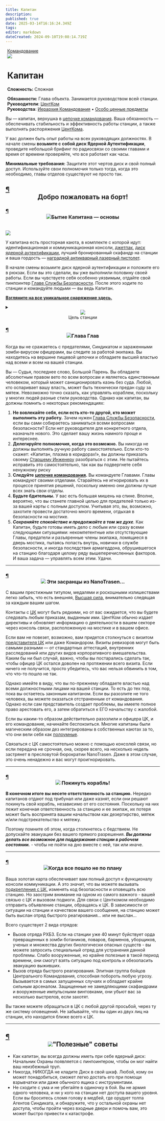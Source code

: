 ```yaml
---
title: Капитан
description: 
published: true
date: 2025-03-14T16:16:24.349Z
tags: 
editor: markdown
dateCreated: 2024-09-10T19:08:14.719Z
---
```


<div style="display: flex; justify-content: center;">
<div class="roles-passport comm">
  <div class="title comm" id="title"><a href="/roles/command" class="is-internal-link is-valid-page">Командование</a></div>
  <div>
    <div><div><img src="/roles/captain.png" id="img"></div></div>
  <div><div>
    <h1>Капитан</h1>
    <p><strong>Сложность:</strong> Сложная</p>
    <strong>Обязанности:</strong> Глава объекта. Занимается руководством всей станции.<br>
    <b>Руководители</b>: <a href="/roles/centralcommand">ЦентКом</a><br>
    <b>Руководства</b>: <a href="/guides/hierarchyofcommand" title="Иерархия Командования" >Иерархия Командования</a> • <a href="/guides/especiallyvaluableitems" title="Особо ценные предметы">Особо ценные предметы</a>
  </div></div>
  </div>
</div>
</div>
<audio id="audio">
    <source src="/role/gr.ogg" type="audio/ogg">
</audio>
<p>Вы — капитан, верхушка в <a href="/guides/hierarchyofcommand" class="is-internal-link is-valid-page">цепочке командования</a>. Ваша обязанность — обеспечивать стабильность и эффективность работы станции, а также выполнять распоряжения <a href="/roles/centralcommand" class="is-internal-link is-valid-page">ЦентКома</a>.</p>
<p>У вас должен быть опыт работы на всех руководящих должностях. В начале смены <strong>возьмите с собой диск Ядерной Аутентификации</strong>, проведите небольшой брифинг по радиосвязи со своими главами и время от времени проверяйте, что все работает как часы.</p>
<p><strong>Минимальные требования:</strong> Защитите этот чертов диск и свой полный доступ. Используйте свои полномочия только тогда, когда это необходимо, главы отделов существуют не просто так.</p>
<h2 id="добро-пожаловать-на-борт" class="toc-header">
   <a class="toc-anchor" href="#добро-пожаловать-на-борт">¶</a> 
   <center>Добро пожаловать на борт!</center>
</h2>
<h3 id="бытие-капитана-основы" class="toc-header">
   <a class="toc-anchor" href="#бытие-капитана-основы">¶</a>  
   <center><img src="/roles/captain/idcap.png" class="png1"><span class="up">Бытие Капитана — основы</span></center>
</h3>
<br>
<img src="/roles/captain/bridge.png" style="display: block; margin: 0 auto;">
<p>У капитана есть просторная каюта, в комплекте с которой идут: идентификационная и коммуникационная консоли, <a href="/guides/especiallyvaluableitems" class="is-internal-link is-valid-page">джетпак</a>, <a href="/guides/especiallyvaluableitems" class="is-internal-link is-valid-page">диск ядерной аутентификации</a>, лучший бронированный скафандр на станции и ваша гордость — <a href="/guides/especiallyvaluableitems" class="is-internal-link is-valid-page">наградной антикварный лазерный пистолет</a>.</p>
<p>В начале смены возьмите диск ядерной аутентификации и положите его в рюкзак. Если вы это сделали, вы уже выполнили половину своей работы. Если вы чувствуете себя особенно уязвимым, отдайте свой пинпоинтер <a href="/roles/headofsecurity" class="is-internal-link is-valid-page">Главе Службы Безопасности</a>. После этого ходите по станции и командуйте людьми — вы ведь Капитан.</p>
<p><a href="/guides/especiallyvaluableitems" class="is-internal-link is-valid-page"><strong>Взгляните на все уникальное снаряжение здесь.</strong></a></p>
<details>
   <summary>
      <center><img src="/roles/captain/documentes.png" class="png1" ><br>Цель станции</center>
   </summary>
   <p><strong>Доброе утро, главы.</strong><br>Если вы это читаете, значит запуск станции прошел успешно и вы уже прибыли на своё рабочее место в составе ранней группы. Если нет, то этот документ будет ждать вашего прибытия на транспортном шаттле.</p>
   <hr>
   <p>Мы поздравляем вас с началом работы в нашем экспериментальном проекте. Цель данной станции - изучить перспективы долгосрочного функционирования научных станций в качестве автономных объектов. Поэтому, вам, как главам, выдается полный карт-бланш на развитие, доработку и организацию деятельности своих отделов и отсеков станции.</p>
   <hr>
   <p><strong>От вас ожидается:</strong>  <br>Инициативность и отработка разнообразных подходов к управлению персоналом, технической модификации ввереной вам станции и оснащению отделов.</p>
   <hr>
   <p>Статистические данные, собранные со станций вашего типа, будут переданы в отдел аналитики НаноТрейзен для дальнейшего изучения. Эксперементируйте и проявляйте свои лидерские качества, ваша инициативность и творческий подход - то что нам необходимо.Мы гордимся вами, и помните: за нами - человечество.</p>
   <hr>
   <p>P.S: <em>Отдел кадров испытывает трудности с набором квалифицированных сотрудников, поэтому мы прибегли к эстренным мерам. В случае обнаружения возможного предателя или работника, знания которого не соответствуют его должности, действуйте по обстановке.</em></p>
   <hr>
   <p>P.P.S: <em>Ожидайте возможные дополнительные задачи. Если они появятся, мы выйдем с вами на связь.</em></p>
</details>
<h3 id="глава-глав" class="toc-header">
   <a class="toc-anchor" href="#глава-глав">¶</a> 
   <center><img src="/roles/captain/saber.png" class="png1"><span class="up">Глава Глав</span></center>
</h3>
<p>Когда вы не сражаетесь с предателями, Синдикатом и зараженными зомби-вирусом офицерами, вы следите за работой экипажа. Вы находитесь на вершине пищевой цепочки и обладаете высшей властью над всеми и всем на вашей станции.</p>
<p>Вы — Судья, последнее слово, Большой Парень. Вы обладаете абсолютным правом вето по всем вопросам и являетесь единственным человеком, который может санкционировать казнь без суда. Любой, кто оспаривает вашу власть, может быть технически предан суду за мятеж. Невозможно точно сказать, как управлять кораблем, поскольку у многих людей разные стили руководства. Однако как капитан, вы должны помнить о некоторых рекомендациях:</p>
<ol>
   <li><strong>Не вовлекайте себя, если есть кто-то другой, кто может выполнить эту работу.</strong> Зачем нужен <a href="/roles/headofsecurity" class="is-internal-link is-valid-page">Глава Службы Безопасности</a>, если вы сами собираетесь заниматься всеми вопросами безопасности? Если нет руководителя для конкретного отдела, назначьте нового. Это сделает вашу жизнь намного проще и интереснее.</li>
   <li><strong>Делегируйте полномочия, когда это возможно.</strong> Вы никогда не должны выполнять ручную работу самостоятельно. Если кто-то скажет: «Капитан, плазма в коридорах!», вы должны приказать своему <a href="/roles/chiefengineer" class="is-internal-link is-valid-page">Старшему Инженеру</a> разобраться с этим. Не пытайтесь исправить это самостоятельно, так как вы подвергнете себя ненужному риску</li>
   <li><strong>Следуйте</strong> <a href="/guides/hierarchyofcommand" class="is-internal-link is-valid-page"><strong>цепочке командования</strong></a><strong>.</strong> Вы командуете Главами. Главы командуют своими отделами. Старайтесь не игнорировать их в процессе принятия решений, поскольку именно они <em>должны</em> лучше всех знать свои отделы.</li>
   <li><strong>Будьте бдительны.</strong> У вас есть большая мишень на спине. Вполне, вероятно, что вы станете главной целью для предателей только из-за вашей карты с полным доступом. Учитывая это, вы, возможно, захотите провести достаточно много времени, отдыхая в безопасности на мостике.</li>
   <li><em><strong>Сохраняйте спокойствие и продолжайте в том же духе</strong>.</em> Как Капитан, будьте готовы иметь дело с любым или сразу всеми следующими ситуациями: некомпетентные или отсутствующие Главы, предатели и разъяренные члены экипажа, ломящиеся в дверь мостика, пытаясь попасть внутрь, новички в службе безопасности, и иногда последствия армагеддона, обрушившегося на станцию благодаря целому ряду вышеперечисленных факторов. И ваша задача — управлять всем этим. Удачи.</li>
</ol>
<hr>
<h3 id="эти-засранцы-из-nanotrasen" class="toc-header">
   <a class="toc-anchor" href="#эти-засранцы-из-nanotrasen">¶</a> 
   <center><img src="/roles/captain/nt.png" class="png2"><span class="up"> Эти засранцы из NanoTrasen...</span></center>
</h3>
<p>С вашим престижным титулом, медалями и роскошными излишествами легко забыть, что есть внешняя, <a href="/rules" class="is-internal-link is-valid-page">Высшая сила</a>, внимательно следящая за каждым вашим шагом.</p>
<p>Контакты с <a href="/roles/centralcommand" class="is-internal-link is-valid-page">ЦК</a> могут быть редкими, но от вас ожидается, что вы будете следовать любым приказам, выданным ими. ЦентКом обычно издает директивы и обновляет информацию о деятельности в вашем секторе через консоль связи, расположенную на мостике и в вашем офисе.</p>
<p>Если вам не повезет, возможно, вам придется столкнуться с визитом <a href="/roles/representativeofcc" class="is-internal-link is-valid-page">представителя ЦК</a> или даже Командором. Визиты ревизоров могут быть самыми разными — от стандартных аттестаций, внутренних расследований или других видов корпоративного вмешательства. Каким бы ни был случай, важно, чтобы вы постарались сделать так, чтобы офицер ЦК остался доволен на протяжении всего визита. Если ничего не получится, просто убедитесь, что вас нельзя обвинить в том, что что-то пошло не так.</p>
<p>Однако имейте в виду, что вы по-прежнему обладаете властью над всеми должностными лицами на вашей станции. То есть до тех пор, пока вы остаетесь законным капитаном. Если вы разозлите не того человека, вы можете оказаться отстраненным от командования. Однако если сам представитель создает проблемы, вы имеете полное право арестовать его, а затем обратиться к ЕГО начальству с жалобой.</p>
<p>Если вы каким-то образом действительно разозлили и офицера ЦК, и его командование, начинайте беспокоиться. Многие капитаны были магическим образом дез интегрированы в собственных каютах за то, что они вели себя как <a href="/roles/clown" class="is-internal-link is-valid-page">полоумные</a>.</p>
<p>Связаться с ЦК самостоятельно можно с помощью консолей связи, но если передача не срочная, она, скорее всего, на несколько недель застрянет в пресловутой бюрократии NanoTrasen. Даже в этом случае, это очень ненадежно и вас могут проигнорировать.</p>
<hr>
<h3 id="покинуть-корабль" class="toc-header">
   <a class="toc-anchor" href="#покинуть-корабль">¶</a> 
   <center><img src="/roles/captain/nuke1.gif" class="png1"><span class="up"> Покинуть корабль!</span></center>
</h3>
<p><strong>В конечном итоге вы несете ответственность за станцию.</strong> Нередко капитанов отдают под трибунал или даже казнят, если они решают покинуть свой корабль, независимо от его состояния. Поскольку на них лежит конечная ответственность за станцию и ее экипаж, их потеря может быть воспринята вашим начальством как дезертирство, мятеж и/или подстрекательство к мятежу.</p>
<p>Поэтому помните об этом, когда столкнетесь с бедствием. Не допускайте эвакуации без вашего прямого разрешения. <strong><em>Вы должны делать все возможное для поддержания станции в рабочем состоянии.</em></strong> - чтобы не пойти на дно вместе с ней, так или иначе.</p>
<hr>
<h3 id="когда-все-пошло-не-по-плану" class="toc-header">
   <a class="toc-anchor" href="#когда-все-пошло-не-по-плану">¶</a> 
   <center><img src="/roles/captain/helmetobr.png" class="png1"><span class="up">Когда все пошло не по плану</span></center>
</h3>
<p>Ваша золотая карта обеспечивает вам полный доступ к функционалу консоли коммуникации. А это значит, что вы можете вызывать <a href="/roles/emergencyresponseteam" class="is-internal-link is-valid-page">подкрепления с ЦК</a>, изменять код безопасности и оповещать всю станцию. Но заострим внимание на одном из самого важного - вашей связью с ЦК и вызовом подмоги. Для связи с Центкомом необходимо отправить объявление станции, обращаясь к ЦК. В зависимости от ситуации на станции и качеством вашего сообщения, на станцию может быть выслан отряд быстрого реагирования... или не выслан...</p>
<p>Всего существует 2 вида отрядов:</p>
<ul>
   <li>Вызов отряда РХБЗ. Если на станции уже 40 минут буйствует орда превращенных в зомби ботаников, поваров, барменов, уборщиков, ученых и множества других биологически опасных существ - вы можете запросить специальный отряд для устранения данной проблемы. Слабо вооруженные, но крайне полезные в такой период времени, они смогут взять ситуацию под контроль и обезопасить эвакуацию выживших.</li>
   <li>Вызов отряда быстрого реагирования. Элитная группа бойцов Центрального Командования, способная побороть любую угрозу. Вызывается в самых запущенных случаях и обладает крайне сильным арсеналом. Защищенные не замедляющими скафандрами и вооруженные импульсными винтовками, они убьют вас за несколько выстрелов, если захотят.</li>
</ul>
<p>Вы также можете обращаться в ЦК с любой другой просьбой, через ту же систему оповещений. Не забывайте, что вы один из двух лиц на станции, кто находится ближе всего к ЦК.</p>
<hr>
<h2 id="полезные-советы" class="toc-header">
   <a class="toc-anchor" href="#полезные-советы">¶</a> 
   <center><img src="/roles/captain/light.png" class="png1"><span class="up">"Полезные" советы</span></center>
</h2>
<ul>
   <li>Как капитан, вы всегда должны иметь при себе ядерный диск: Начальник Охраны появляется с пинпоинтером, чтобы он мог найти ваш неизбежный труп.</li>
   <li>Никогда, НИКОГДА не кладите Диск в свой шкаф. Любой, кому он может понадобиться, сможет легко достать его при помощи взрывчатки или даже обычного ящика с инструментами.</li>
   <li>Не сходите с ума и не убегайте в одиночку в бой. Вы не армия одного человека, и ни у кого на станции нет доступа вашего уровня. Если вы броситесь сломя голову в медбей, где орудует толпа Агентов Синдиката, и обнаружите, что у остальной охраны нет доступа, чтобы пройти через входные двери и помочь вам, это может быстро привести к катастрофе.</li>
</ul>

<div class="table"></div>

